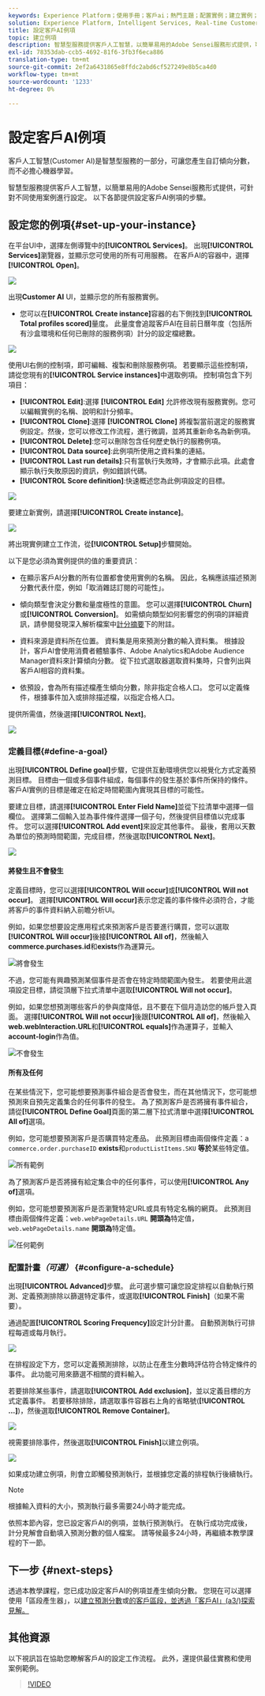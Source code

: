 ```yaml
---
keywords: Experience Platform；使用手冊；客戶ai；熱門主題；配置實例；建立實例；
solution: Experience Platform, Intelligent Services, Real-time Customer Data Platform
title: 設定客戶AI例項
topic: 建立例項
description: 智慧型服務提供客戶人工智慧，以簡單易用的Adobe Sensei服務形式提供，可針對不同使用案例進行設定。 以下各節提供設定客戶AI例項的步驟。
exl-id: 78353dab-ccb5-4692-81f6-3fb3f6eca886
translation-type: tm+mt
source-git-commit: 2ef2a6431865e8ffdc2abd6cf527249e8b5ca4d0
workflow-type: tm+mt
source-wordcount: '1233'
ht-degree: 0%

---
```


# 設定客戶AI例項

客戶人工智慧(Customer AI)是智慧型服務的一部分，可讓您產生自訂傾向分數，而不必擔心機器學習。

智慧型服務提供客戶人工智慧，以簡單易用的Adobe Sensei服務形式提供，可針對不同使用案例進行設定。 以下各節提供設定客戶AI例項的步驟。

## 設定您的例項{#set-up-your-instance}

在平台UI中，選擇左側導覽中的&#x200B;**[!UICONTROL Services]**。 出現&#x200B;**[!UICONTROL Services]**&#x200B;瀏覽器，並顯示您可使用的所有可用服務。 在客戶AI的容器中，選擇&#x200B;**[!UICONTROL Open]**。

![](../images/user-guide/navigate-to-service.png)

出現&#x200B;**Customer AI** UI，並顯示您的所有服務實例。

- 您可以在&#x200B;**[!UICONTROL Create instance]**&#x200B;容器的右下側找到&#x200B;**[!UICONTROL Total profiles scored]**&#x200B;量度。 此量度會追蹤客戶AI在目前日曆年度（包括所有沙盒環境和任何已刪除的服務例項）計分的設定檔總數。

![](../images/user-guide/total-profiles.png)

使用UI右側的控制項，即可編輯、複製和刪除服務例項。 若要顯示這些控制項，請從您現有的&#x200B;**[!UICONTROL Service instances]**&#x200B;中選取例項。 控制項包含下列項目：

- **[!UICONTROL Edit]**:選擇 **[!UICONTROL Edit]** 允許修改現有服務實例。您可以編輯實例的名稱、說明和計分頻率。
- **[!UICONTROL Clone]**:選擇 **[!UICONTROL Clone]** 將複製當前選定的服務實例設定。然後，您可以修改工作流程，進行微調，並將其重新命名為新例項。
- **[!UICONTROL Delete]**:您可以刪除包含任何歷史執行的服務例項。
- **[!UICONTROL Data source]**:此例項所使用之資料集的連結。
- **[!UICONTROL Last run details]**:只有當執行失敗時，才會顯示此項。此處會顯示執行失敗原因的資訊，例如錯誤代碼。
- **[!UICONTROL Score definition]**:快速概述您為此例項設定的目標。

![](../images/user-guide/service-instance-panel.png)

要建立新實例，請選擇&#x200B;**[!UICONTROL Create instance]**。

![](../images/user-guide/dashboard.png)

將出現實例建立工作流，從&#x200B;**[!UICONTROL Setup]**&#x200B;步驟開始。

以下是您必須為實例提供的值的重要資訊：

- 在顯示客戶AI分數的所有位置都會使用實例的名稱。 因此，名稱應該描述預測分數代表什麼，例如「取消雜誌訂閱的可能性」。

- 傾向類型會決定分數和量度極性的意圖。 您可以選擇&#x200B;**[!UICONTROL Churn]**&#x200B;或&#x200B;**[!UICONTROL Conversion]**。 如需傾向類型如何影響您的例項的詳細資訊，請參閱發現深入解析檔案中[計分摘要](./discover-insights.md#scoring-summary)下的附註。

- 資料來源是資料所在位置。 資料集是用來預測分數的輸入資料集。 根據設計，客戶AI會使用消費者體驗事件、Adobe Analytics和Adobe Audience Manager資料來計算傾向分數。 從下拉式選取器選取資料集時，只會列出與客戶AI相容的資料集。

- 依預設，會為所有描述檔產生傾向分數，除非指定合格人口。 您可以定義條件，根據事件加入或排除描述檔，以指定合格人口。

提供所需值，然後選擇&#x200B;**[!UICONTROL Next]**。

![](../images/user-guide/setup.png)

### 定義目標{#define-a-goal}

出現&#x200B;**[!UICONTROL Define goal]**&#x200B;步驟，它提供互動環境供您以視覺化方式定義預測目標。 目標由一個或多個事件組成，每個事件的發生基於事件所保持的條件。 客戶AI實例的目標是確定在給定時間範圍內實現其目標的可能性。

要建立目標，請選擇&#x200B;**[!UICONTROL Enter Field Name]**&#x200B;並從下拉清單中選擇一個欄位。 選擇第二個輸入並為事件條件選擇一個子句，然後提供目標值以完成事件。 您可以選擇&#x200B;**[!UICONTROL Add event]**&#x200B;來設定其他事件。 最後，套用以天數為單位的預測時間範圍，完成目標，然後選取&#x200B;**[!UICONTROL Next]**。

![](../images/user-guide/goal.png)

#### 將發生且不會發生

定義目標時，您可以選擇&#x200B;**[!UICONTROL Will occur]**&#x200B;或&#x200B;**[!UICONTROL Will not occur]**。 選擇&#x200B;**[!UICONTROL Will occur]**&#x200B;表示您定義的事件條件必須符合，才能將客戶的事件資料納入前瞻分析UI。

例如，如果您想要設定應用程式來預測客戶是否要進行購買，您可以選取&#x200B;**[!UICONTROL Will occur]**&#x200B;後接&#x200B;**[!UICONTROL All of]**，然後輸入&#x200B;**commerce.purchases.id**&#x200B;和&#x200B;**exists**&#x200B;作為運算元。

![將會發生](../images/user-guide/occur.png)

不過，您可能有興趣預測某個事件是否會在特定時間範圍內發生。 若要使用此選項設定目標，請從頂層下拉式清單中選取&#x200B;**[!UICONTROL Will not occur]**。

例如，如果您想預測哪些客戶的參與度降低，且不要在下個月造訪您的帳戶登入頁面。 選擇&#x200B;**[!UICONTROL Will not occur]**&#x200B;後跟&#x200B;**[!UICONTROL All of]**，然後輸入&#x200B;**web.webInteraction.URL**&#x200B;和&#x200B;**[!UICONTROL equals]**&#x200B;作為運算子，並輸入&#x200B;**account-login**&#x200B;作為值。

![不會發生](../images/user-guide/not-occur.png)

#### 所有及任何

在某些情況下，您可能想要預測事件組合是否會發生，而在其他情況下，您可能想預測來自預先定義集合的任何事件的發生。 為了預測客戶是否將擁有事件組合，請從&#x200B;**[!UICONTROL Define Goal]**&#x200B;頁面的第二層下拉式清單中選擇&#x200B;**[!UICONTROL All of]**&#x200B;選項。

例如，您可能想要預測客戶是否購買特定產品。 此預測目標由兩個條件定義：a `commerce.order.purchaseID` **exists**&#x200B;和`productListItems.SKU` **等於**&#x200B;某些特定值。

![所有範例](../images/user-guide/all-of.png)

為了預測客戶是否將擁有給定集合中的任何事件，可以使用&#x200B;**[!UICONTROL Any of]**&#x200B;選項。

例如，您可能想要預測客戶是否瀏覽特定URL或具有特定名稱的網頁。 此預測目標由兩個條件定義：`web.webPageDetails.URL` **開頭為**&#x200B;特定值，`web.webPageDetails.name` **開頭為**&#x200B;特定值。

![任何範例](../images/user-guide/any-of.png)

### 配置計畫&#x200B;*（可選）* {#configure-a-schedule}

出現&#x200B;**[!UICONTROL Advanced]**&#x200B;步驟。 此可選步驟可讓您設定排程以自動執行預測、定義預測排除以篩選特定事件，或選取&#x200B;**[!UICONTROL Finish]**（如果不需要）。

通過配置&#x200B;**[!UICONTROL Scoring Frequency]**&#x200B;設定計分計畫。 自動預測執行可排程每週或每月執行。

![](../images/user-guide/schedule.png)

在排程設定下方，您可以定義預測排除，以防止在產生分數時評估符合特定條件的事件。 此功能可用來篩選不相關的資料輸入。

若要排除某些事件，請選取&#x200B;**[!UICONTROL Add exclusion]**，並以定義目標的方式定義事件。 若要移除排除，請選取事件容器右上角的省略號(**[!UICONTROL ...]**)，然後選取&#x200B;**[!UICONTROL Remove Container]**。

![](../images/user-guide/exclusion.png)

視需要排除事件，然後選取&#x200B;**[!UICONTROL Finish]**&#x200B;以建立例項。

![](../images/user-guide/advanced.png)

如果成功建立例項，則會立即觸發預測執行，並根據您定義的排程執行後續執行。

>[!NOTE]
>
>根據輸入資料的大小，預測執行最多需要24小時才能完成。

依照本節內容，您已設定客戶AI的例項，並執行預測執行。 在執行成功完成後，計分見解會自動填入預測分數的個人檔案。 請等候最多24小時，再繼續本教學課程的下一節。

## 下一步 {#next-steps}

透過本教學課程，您已成功設定客戶AI的例項並產生傾向分數。 您現在可以選擇使用「區段產生器」，以[建立預測分數](./create-segment.md)或[的客戶區段，並透過「客戶AI」(a3/)探索見解。](./discover-insights.md)

## 其他資源

以下視訊旨在協助您瞭解客戶AI的設定工作流程。 此外，還提供最佳實務和使用案例範例。

>[!VIDEO](https://video.tv.adobe.com/v/32665?learn=on&quality=12)
